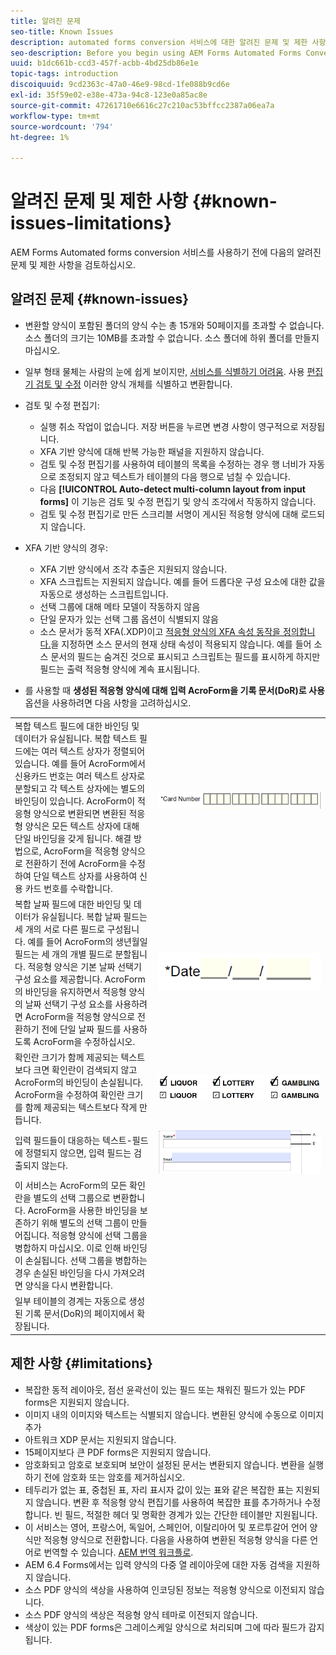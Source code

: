 ```yaml
---
title: 알려진 문제
seo-title: Known Issues
description: automated forms conversion 서비스에 대한 알려진 문제 및 제한 사항
seo-description: Before you begin using AEM Forms Automated Forms Conversion service, learn about the known issues and limitations of the service
uuid: b1dc661b-ccd3-457f-acbb-4bd25db86e1e
topic-tags: introduction
discoiquuid: 9cd2363c-47a0-46e9-98cd-1fe088b9cd6e
exl-id: 35f59e02-e38e-473a-94c8-123e0a85ac8e
source-git-commit: 47261710e6616c27c210ac53bffcc2387a06ea7a
workflow-type: tm+mt
source-wordcount: '794'
ht-degree: 1%

---
```


# 알려진 문제 및 제한 사항 {#known-issues-limitations}

AEM Forms Automated forms conversion 서비스를 사용하기 전에 다음의 알려진 문제 및 제한 사항을 검토하십시오.

## 알려진 문제 {#known-issues}

* 변환할 양식이 포함된 폴더의 양식 수는 총 15개와 50페이지를 초과할 수 없습니다. 소스 폴더의 크기는 10MB를 초과할 수 없습니다. 소스 폴더에 하위 폴더를 만들지 마십시오.
* 일부 형태 물체는 사람의 눈에 쉽게 보이지만, [서비스를 식별하기 어려움](styles-and-pattern-considerations-and-best-practices.md). 사용 [편집기 검토 및 수정](review-correct-ui-edited.md) 이러한 양식 개체를 식별하고 변환합니다.
* 검토 및 수정 편집기:

   * 실행 취소 작업이 없습니다. 저장 버튼을 누르면 변경 사항이 영구적으로 저장됩니다.
   * XFA 기반 양식에 대해 반복 가능한 패널을 지원하지 않습니다.
   * 검토 및 수정 편집기를 사용하여 테이블의 목록을 수정하는 경우 행 너비가 자동으로 조정되지 않고 텍스트가 테이블의 다음 행으로 넘칠 수 있습니다.
   * 다음 **[!UICONTROL Auto-detect multi-column layout from input forms]** 이 기능은 검토 및 수정 편집기 및 양식 조각에서 작동하지 않습니다.
   * 검토 및 수정 편집기로 만든 스크리블 서명이 게시된 적응형 양식에 대해 로드되지 않습니다.


* XFA 기반 양식의 경우:
   * XFA 기반 양식에서 조각 추출은 지원되지 않습니다.
   * XFA 스크립트는 지원되지 않습니다. 예를 들어 드롭다운 구성 요소에 대한 값을 자동으로 생성하는 스크립트입니다.
   * 선택 그룹에 대해 메타 모델이 작동하지 않음
   * 단일 문자가 있는 선택 그룹 옵션이 식별되지 않음
   * 소스 문서가 동적 XFA(.XDP)이고 [적응형 양식의 XFA 속성 동작을 정의합니다.](https://helpx.adobe.com/experience-manager/6-5/forms/using/xfa-api-supported-in-adaptive-form.html#supportedxfaelementsandtheirmappinginadaptiveformsbr)을 지정하면 소스 문서의 현재 상태 속성이 적용되지 않습니다. 예를 들어 소스 문서의 필드는 숨겨진 것으로 표시되고 스크립트는 필드를 표시하게 하지만 필드는 출력 적응형 양식에 계속 표시됩니다.

* 를 사용할 때 **생성된 적응형 양식에 대해 입력 AcroForm을 기록 문서(DoR)로 사용** 옵션을 사용하려면 다음 사항을 고려하십시오.

<table>
    <tr>
        <td>복합 텍스트 필드에 대한 바인딩 및 데이터가 유실됩니다. 복합 텍스트 필드에는 여러 텍스트 상자가 정렬되어 있습니다. 예를 들어 AcroForm에서 신용카드 번호는 여러 텍스트 상자로 분할되고 각 텍스트 상자에는 별도의 바인딩이 있습니다. AcroForm이 적응형 양식으로 변환되면 변환된 적응형 양식은 모든 텍스트 상자에 대해 단일 바인딩을 갖게 됩니다. 해결 방법으로, AcroForm을 적응형 양식으로 전환하기 전에 AcroForm을 수정하여 단일 텍스트 상자를 사용하여 신용 카드 번호를 수락합니다.</td>
        <td><img  src="assets/creditCard_Composite.png"/>                                                            </td>
    </tr>
    <tr>
        <td>복합 날짜 필드에 대한 바인딩 및 데이터가 유실됩니다. 복합 날짜 필드는 세 개의 서로 다른 필드로 구성됩니다. 예를 들어 AcroForm의 생년월일 필드는 세 개의 개별 필드로 분할됩니다. 적응형 양식은 기본 날짜 선택기 구성 요소를 제공합니다. AcroForm의 바인딩을 유지하면서 적응형 양식의 날짜 선택기 구성 요소를 사용하려면 AcroForm을 적응형 양식으로 전환하기 전에 단일 날짜 필드를 사용하도록 AcroForm을 수정하십시오.</td>
        <td><img  src="assets/CompositeDateField.png"/></td>
    </tr>
    <tr>
        <td>확인란 크기가 함께 제공되는 텍스트보다 크면 확인란이 검색되지 않고 AcroForm의 바인딩이 손실됩니다. AcroForm을 수정하여 확인란 크기를 함께 제공되는 텍스트보다 작게 만듭니다.</td>
        <td><img  src="assets/large-text-box.png"/><br/><img  src="assets/small-text-box.png"/></td>
    </tr>
    <tr>
        <td>입력 필드들이 대응하는 텍스트-필드에 정렬되지 않으면, 입력 필드는 검출되지 않는다.  </td>
        <td><img  src="assets/non-alingned-fields.png"/></td>
    </tr>
    <tr >
        <td>이 서비스는 AcroForm의 모든 확인란을 별도의 선택 그룹으로 변환합니다. AcroForm을 사용한 바인딩을 보존하기 위해 별도의 선택 그룹이 만들어집니다. 적응형 양식에 선택 그룹을 병합하지 마십시오. 이로 인해 바인딩이 손실됩니다. 선택 그룹을 병합하는 경우 손실된 바인딩을 다시 가져오려면 양식을 다시 변환합니다. </td>
        <td></td>
    </tr>
    <tr >
        <td>일부 테이블의 경계는 자동으로 생성된 기록 문서(DoR)의 페이지에서 확장됩니다. </td>
        <td></td>
    </tr>
</table>

## 제한 사항 {#limitations}

* 복잡한 동적 레이아웃, 점선 윤곽선이 있는 필드 또는 채워진 필드가 있는 PDF forms은 지원되지 않습니다.
* 이미지 내의 이미지와 텍스트는 식별되지 않습니다. 변환된 양식에 수동으로 이미지 추가
* 아트워크 XDP 문서는 지원되지 않습니다.
* 15페이지보다 큰 PDF forms은 지원되지 않습니다.
* 암호화되고 암호로 보호되며 보안이 설정된 문서는 변환되지 않습니다. 변환을 실행하기 전에 암호화 또는 암호를 제거하십시오.
* 테두리가 없는 표, 중첩된 표, 자리 표시자 값이 있는 표와 같은 복잡한 표는 지원되지 않습니다. 변환 후 적응형 양식 편집기를 사용하여 복잡한 표를 추가하거나 수정합니다. 빈 필드, 적절한 헤더 및 명확한 경계가 있는 간단한 테이블만 지원됩니다.
* 이 서비스는 영어, 프랑스어, 독일어, 스페인어, 이탈리아어 및 포르투갈어 언어 양식만 적응형 양식으로 전환합니다. 다음을 사용하여 변환된 적응형 양식을 다른 언어로 번역할 수 있습니다. [AEM 번역 워크플로](https://helpx.adobe.com/experience-manager/6-5/forms/using/using-aem-translation-workflow-to-localize-adaptive-forms.html).
* AEM 6.4 Forms에서는 입력 양식의 다중 열 레이아웃에 대한 자동 검색을 지원하지 않습니다.
* 소스 PDF 양식의 색상을 사용하여 인코딩된 정보는 적응형 양식으로 이전되지 않습니다.
* 소스 PDF 양식의 색상은 적응형 양식 테마로 이전되지 않습니다.
* 색상이 있는 PDF forms은 그레이스케일 양식으로 처리되며 그에 따라 필드가 감지됩니다.
